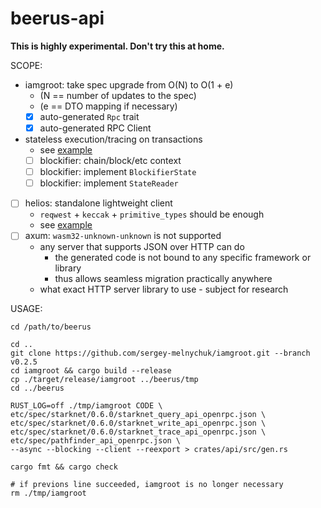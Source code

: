 beerus-api
==========

**This is highly experimental. Don't try this at home.**

SCOPE:

- iamgroot: take spec upgrade from O(N) to O(1 + e)
  - (N == number of updates to the spec)
  - (e == DTO mapping if necessary)
  - [X] auto-generated `Rpc` trait
  - [X] auto-generated RPC Client
- stateless execution/tracing on transactions
  - see [example](https://github.com/sergey-melnychuk/beerthem/blob/main/examples/exec.rs)
  - [ ] blockifier: chain/block/etc context
  - [ ] blockifier: implement `BlockifierState`
  - [ ] blockifier: implement `StateReader`
- [ ] helios: standalone lightweight client
  - `reqwest` + `keccak` + `primitive_types` should be enough
  - see [example](https://github.com/eqlabs/pathfinder/blob/v0.11.0/crates/ethereum/src/lib.rs#L108)
- [ ] axum: `wasm32-unknown-unknown` is not supported
  - any server that supports JSON over HTTP can do
    - the generated code is not bound to any specific framework or library
    - thus allows seamless migration practically anywhere
  - what exact HTTP server library to use - subject for research


USAGE:

```
cd /path/to/beerus

cd ..
git clone https://github.com/sergey-melnychuk/iamgroot.git --branch v0.2.5
cd iamgroot && cargo build --release
cp ./target/release/iamgroot ../beerus/tmp
cd ../beerus

RUST_LOG=off ./tmp/iamgroot CODE \
etc/spec/starknet/0.6.0/starknet_query_api_openrpc.json \
etc/spec/starknet/0.6.0/starknet_write_api_openrpc.json \
etc/spec/starknet/0.6.0/starknet_trace_api_openrpc.json \
etc/spec/pathfinder_api_openrpc.json \
--async --blocking --client --reexport > crates/api/src/gen.rs

cargo fmt && cargo check

# if previons line succeeded, iamgroot is no longer necessary
rm ./tmp/iamgroot
```
